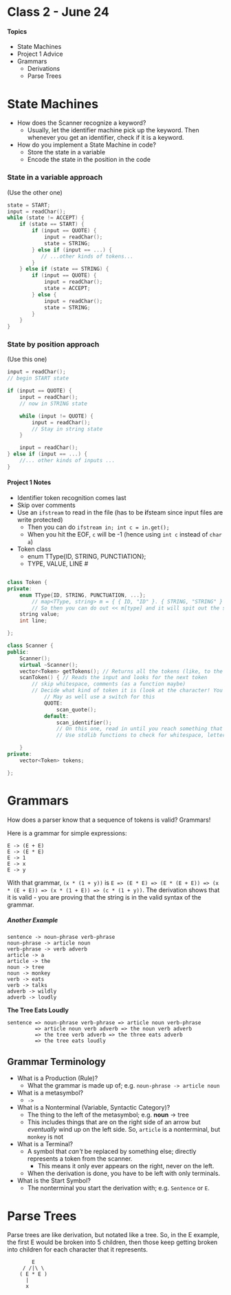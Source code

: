 # Class 2 - June 24
#### Topics
* State Machines
* Project 1 Advice
* Grammars
    - Derivations
    - Parse Trees


# State Machines
* How does the Scanner recognize a keyword?
    * Usually, let the identifier machine pick up the keyword. Then whenever you get an identifier, check if it is a keyword.
* How do you implement a State Machine in code?
    - Store the state in a variable
    - Encode the state in the position in the code

### State in a variable approach

(Use the other one)

```c++
state = START;
input = readChar();
while (state != ACCEPT) {
    if (state == START) {
        if (input == QUOTE) {
            input = readChar();
            state = STRING;
        } else if (input == ...) {
           // ...other kinds of tokens...
        }
    } else if (state == STRING) {
        if (input == QUOTE) {
            input = readChar();
            state = ACCEPT;
        } else {
            input = readChar();
            state = STRING;
        }
    }
}
```

### State by position approach

(Use this one)

```c++
input = readChar();
// begin START state

if (input == QUOTE) {
    input = readChar();
    // now in STRING state

    while (input != QUOTE) {
        input = readChar();
        // Stay in string state
    }

    input = readChar();
} else if (input == ...) {
    //... other kinds of inputs ...
}
```

#### Project 1 Notes
* Identifier token recognition comes last
* Skip over comments
* Use an `ifstream` to read in the file (has to be **i**fsteam since input files are write protected)
    - Then you can do `ifstream in; int c = in.get();`
    - When you hit the EOF, `c` will be -1 (hence using `int c` instead of `char a`)
* Token class
    - enum TType{ID, STRING, PUNCTIATION};
    - TYPE, VALUE, LINE #

```c++

class Token {
private:
    enum TType{ID, STRING, PUNCTUATION, ...};
        // map<TType, string> m = { { ID, "ID" }. { STRING, "STRING" } }
        // So then you can do out << m[type] and it will spit out the string instead of the number in the enum
    string value;
    int line;

};

class Scanner {
public:
    Scanner();
    virtual ~Scanner();
    vector<Token> getTokens(); // Returns all the tokens (like, to the parser)
    scanToken() { // Reads the input and looks for the next token
        // skip whitespace, comments (as a function maybe)
        // Decide what kind of token it is (look at the character! You _almost_ always know from one character in this case)
            // May as well use a switch for this
            QUOTE:
                scan_quote();
            default:
                scan_identifier(); 
                // On this one, read in until you reach something that isn't a letter or number.
                // Use stdlib functions to check for whitespace, letter, number, etc.

    }
private:
    vector<Token> tokens;

};

```


# Grammars
How does a parser know that a sequence of tokens is valid? Grammars!

Here is a grammar for simple expressions:
```
E -> (E + E)
E -> (E * E)
E -> 1
E -> x
E -> y
```

With that grammar, `(x * (1 + y))` is `E => (E * E) => (E * (E + E)) => (x * (E + E)) => (x * (1 + E)) => (c * (1 + y))`. The derivation shows that it is valid - you are proving that the string is in the valid syntax of the grammar.

##### Another Example

```
sentence -> noun-phrase verb-phrase
noun-phrase -> article noun
verb-phrase -> verb adverb
article -> a
article -> the
noun -> tree
noun -> monkey
verb -> eats
verb -> talks
adverb -> wildly
adverb -> loudly
```

**The Tree Eats Loudly**
```
sentence => noun-phrase verb-phrase => article noun verb-phrase
         => article noun verb adverb => the noun verb adverb
         => the tree verb adverb => the three eats adverb
         => the tree eats loudly
```


## Grammar Terminology
* What is a Production (Rule)?
    - What the grammar is made up of; e.g. `noun-phrase -> article noun`
* What is a metasymbol?
    - `->`
* What is a Nonterminal (Variable, Syntactic Category)?
    - The thing to the left of the metasymbol; e.g. **noun** -> tree
    - This includes things that are on the right side of an arrow but *eventually* wind up on the left side. So, `article` is a nonterminal, but `monkey` is not
* What is a Terminal?
    - A symbol that *can't* be replaced by something else; directly represents a token from the scanner. 
        + This means it only ever appears on the right, never on the left.
    - When the derivation is done, you have to be left with only terminals.
* What is the Start Symbol?
    - The nonterminal you start the derivation with; e.g. `Sentence` or `E`.


# Parse Trees

Parse trees are like derivation, but notated like a tree. So, in the E example, the first E would be broken into 5 children, then those keep getting broken into children for each character that it represents.

```
        E
     / /|\ \
    ( E * E )
      |
      x

```
